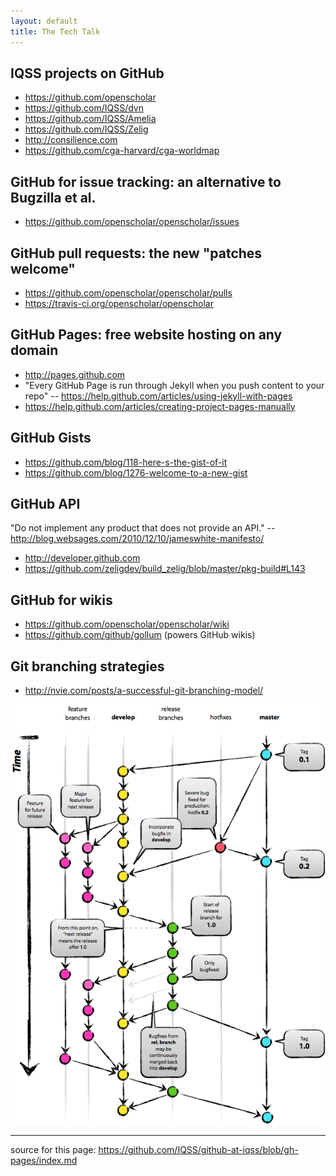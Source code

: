 ```yaml
---
layout: default
title: The Tech Talk
---
```

## IQSS projects on GitHub

- https://github.com/openscholar
- https://github.com/IQSS/dvn
- https://github.com/IQSS/Amelia
- https://github.com/IQSS/Zelig
- http://consilience.com
- https://github.com/cga-harvard/cga-worldmap

## GitHub for issue tracking: an alternative to Bugzilla et al.

- https://github.com/openscholar/openscholar/issues

## GitHub pull requests: the new "patches welcome"

- https://github.com/openscholar/openscholar/pulls
- https://travis-ci.org/openscholar/openscholar

## GitHub Pages: free website hosting on any domain

- http://pages.github.com
- "Every GitHub Page is run through Jekyll when you push content to your repo" -- https://help.github.com/articles/using-jekyll-with-pages
- https://help.github.com/articles/creating-project-pages-manually

## GitHub Gists

- https://github.com/blog/118-here-s-the-gist-of-it
- https://github.com/blog/1276-welcome-to-a-new-gist

## GitHub API

"Do not implement any product that does not provide an API." -- http://blog.websages.com/2010/12/10/jameswhite-manifesto/

- http://developer.github.com
- https://github.com/zeligdev/build_zelig/blob/master/pkg-build#L143

## GitHub for wikis

- https://github.com/openscholar/openscholar/wiki
- https://github.com/github/gollum (powers GitHub wikis) 

## Git branching strategies

- http://nvie.com/posts/a-successful-git-branching-model/

<img src="images/nvie-full.png">

---

source for this page: https://github.com/IQSS/github-at-iqss/blob/gh-pages/index.md
